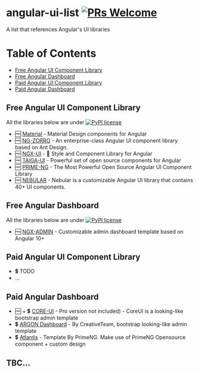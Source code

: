 # angular-ui-list [![PRs Welcome](https://img.shields.io/badge/PRs-welcome-brightgreen.svg?style=flat-square)](http://makeapullrequest.com)

A list that references Angular's UI libraries

# Table of Contents

* [Free Angular UI Component Library](#free-angular-ui-component-library)
* [Free Angular Dashboard](#free-angular-dashboard)
* [Paid  Angular UI Component Library](#paid-angular-ui-component-library)
* [Paid Angular Dashboard](#paid-angular-dashboard)

## Free Angular UI Component Library

All the libraries below are under [![PyPI license](https://img.shields.io/pypi/l/ansicolortags.svg)](https://en.wikipedia.org/wiki/MIT_License)

* 🆓 [Material](https://material.angular.io/) - Material Design components for Angular
* 🆓 [NG-ZORRO](https://github.com/NG-ZORRO/ng-zorro-antd) - An enterprise-class Angular UI component library based on Ant Design.
* 🆓 [NGX-UI](https://swimlane.github.io/ngx-ui/) - 🚀 Style and Component Library for Angular
* 🆓 [TAIGA-UI](https://taiga-ui.dev/) - Powerful set of open source components for Angular
* 🆓 [PRIME-NG](https://www.primefaces.org/primeng/) - The Most Powerful Open Source Angular UI Component Library
* 🆓 [NEBULAR](https://akveo.github.io/nebular/) - Nebular is a customizable Angular UI library that contains 40+ UI components.

## Free Angular Dashboard

All the libraries below are under [![PyPI license](https://img.shields.io/pypi/l/ansicolortags.svg)](https://en.wikipedia.org/wiki/MIT_License)

* 🆓 [NGX-ADMIN](https://www.akveo.com/ngx-admin/) - Customizable admin dashboard template based on Angular 10+

## Paid Angular UI Component Library

* 💲 TODO
* ...

## Paid Angular Dashboard

* 🆓 + 💲 [CORE-UI](https://coreui.io/angular/) - Pro version not included) - CoreUI is a looking-like bootstrap admin template
* 💲 [ARGON Dashboard](https://demos.creative-tim.com/argon-dashboard-pro-angular/#/dashboards/dashboard) - By CreativeTeam, bootstrap looking-like admin template
* 💲 [Atlantis](https://primefaces.org/atlantis-ng) - Template By PrimeNG. Make use of PrimeNG Opensource component + custom design

## TBC...
